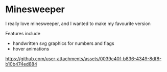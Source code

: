 # Minesweeper

I really love minesweeper, and I wanted to make my favourite version

Features include

- handwritten svg graphics for numbers and flags
- hover animations

https://github.com/user-attachments/assets/0039c40f-b836-4349-8df8-b10b474ed884

